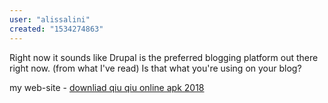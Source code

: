 ```yaml
---
user: "alissalini"
created: "1534274863"
---
```


Right now it sounds like Drupal is the preferred blogging platform out 
there right now. (from what I've read) Is that what 
you're using on your blog?

my web-site - <a href="http://w88bet.today/forum/profile.php?id=4524">downliad qiu qiu online apk 2018</a>
